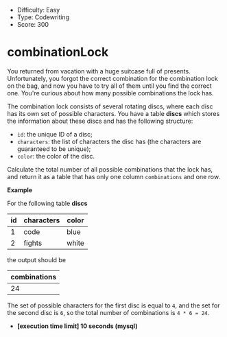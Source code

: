 - Difficulty: Easy
- Type: Codewriting
- Score: 300

# combinationLock

You returned from vacation with a huge suitcase full of presents. Unfortunately, you forgot the correct combination for the combination lock on the bag, and now you have to try all of them until you find the correct one. You're curious about how many possible combinations the lock has.

The combination lock consists of several rotating discs, where each disc has its own set of possible characters. You have a table **discs** which stores the information about these discs and has the following structure:

- `id`: the unique ID of a disc;
- `characters`: the list of characters the disc has (the characters are guaranteed to be unique);
- `color`: the color of the disc.

Calculate the total number of all possible combinations that the lock has, and return it as a table that has only one column `combinations` and one row.

**Example**

For the following table **discs**

| id   | characters | color |
| ---- | ---------- | ----- |
| 1    | code       | blue  |
| 2    | fights     | white |

the output should be

| combinations |
| ------------ |
| 24           |

The set of possible characters for the first disc is equal to `4`, and the set for the second disc is `6`, so the total number of combinations is `4 * 6 = 24`.

- **[execution time limit] 10 seconds (mysql)**